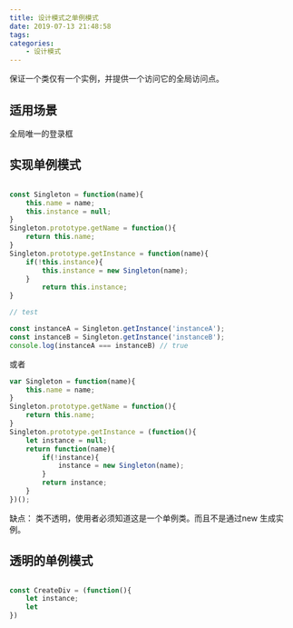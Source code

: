 ```yaml
---
title: 设计模式之单例模式
date: 2019-07-13 21:48:58
tags:
categories:
    - 设计模式
---
```


保证一个类仅有一个实例，并提供一个访问它的全局访问点。
<!-- more -->


## 适用场景

全局唯一的登录框


## 实现单例模式

```javascript

const Singleton = function(name){
    this.name = name;
    this.instance = null;
}
Singleton.prototype.getName = function(){
    return this.name;
}
Singleton.prototype.getInstance = function(name){
    if(!this.instance){
        this.instance = new Singleton(name);
    }
        return this.instance;
}

// test

const instanceA = Singleton.getInstance('instanceA');
const instanceB = Singleton.getInstance('instanceB');
console.log(instanceA === instanceB) // true
```
或者
```javascript
var Singleton = function(name){
    this.name = name;
}
Singleton.prototype.getName = function(){
    return this.name;
}
Singleton.prototype.getInstance = (function(){
    let instance = null;
    return function(name){
        if(!instance){
            instance = new Singleton(name);
        }
        return instance;
    }
})();

```

缺点： 类不透明，使用者必须知道这是一个单例类。而且不是通过new 生成实例。

## 透明的单例模式

```javascript

const CreateDiv = (function(){
    let instance;
    let 
})
```
